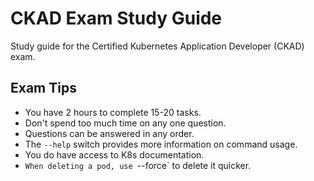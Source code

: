# CKAD Exam Study Guide
Study guide for the Certified Kubernetes Application Developer (CKAD) exam.

## Exam Tips
- You have 2 hours to complete 15-20 tasks.
- Don't spend too much time on any one question.  
- Questions can be answered in any order.
- The `--help` switch provides more information on command usage.
- You do have access to K8s documentation.
- `When deleting a pod, use `--force` to delete it quicker.
